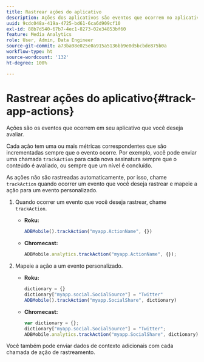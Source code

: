 ```yaml
---
title: Rastrear ações do aplicativo
description: Ações dos aplicativos são eventos que ocorrem no aplicativo que você deseja avaliar.
uuid: 9cdc048a-419a-4725-bd61-6ca6d909cf10
exl-id: 88b7d540-67b7-4ec1-8273-02e34853bf60
feature: Media Analytics
role: User, Admin, Data Engineer
source-git-commit: a73ba98e025e0a915a5136bb9e0d5bcbde875b0a
workflow-type: ht
source-wordcount: '132'
ht-degree: 100%

---
```


# Rastrear ações do aplicativo{#track-app-actions}

Ações são os eventos que ocorrem em seu aplicativo que você deseja avaliar.

Cada ação tem uma ou mais métricas correspondentes que são incrementadas sempre que o evento ocorre. Por exemplo, você pode enviar uma chamada `trackAction` para cada nova assinatura sempre que o conteúdo é avaliado, ou sempre que um nível é concluído.

As ações não são rastreadas automaticamente, por isso, chame `trackAction` quando ocorrer um evento que você deseja rastrear e mapeie a ação para um evento personalizado.

1. Quando ocorrer um evento que você deseja rastrear, chame `trackAction`.

   * **Roku:**

      ```js
      ADBMobile().trackAction("myapp.ActionName", {})
      ```

   * **Chromecast:**

      ```js
      ADBMobile.analytics.trackAction("myapp.ActionName", {});
      ```

1. Mapeie a ação a um evento personalizado.

   * **Roku:**

      ```js
      dictionary = {} 
      dictionary["myapp.social.SocialSource"] = "Twitter"  
      ADBMobile().trackAction("myapp.SocialShare", dictionary)
      ```

   * **Chromecast:**

      ```js
      var dictionary = {}; 
      dictionary["myapp.social.SocialSource"] = "Twitter"; 
      ADBMobile.analytics.trackAction("myapp.SocialShare", dictionary);
      ```

Você também pode enviar dados de contexto adicionais com cada chamada de ação de rastreamento.
